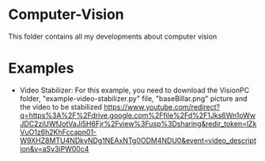 # Computer-Vision
This folder contains all my developments about computer vision

# Examples
- Video Stabilizer: For this example, you need to download the VisionPC folder, "example-video-stabilizer.py" file, "baseBillar.png" picture and the video to be stabilized https://www.youtube.com/redirect?q=https%3A%2F%2Fdrive.google.com%2Ffile%2Fd%2F1Jks6Wn1oWwJDC2ziUWfJotVaJi5H6Fjr%2Fview%3Fusp%3Dsharing&redir_token=lZkVuO1z6h2KhFccapn01-W9XHZ8MTU4NDkyNDg1NEAxNTg0ODM4NDU0&event=video_description&v=aSy3iPW00c4
